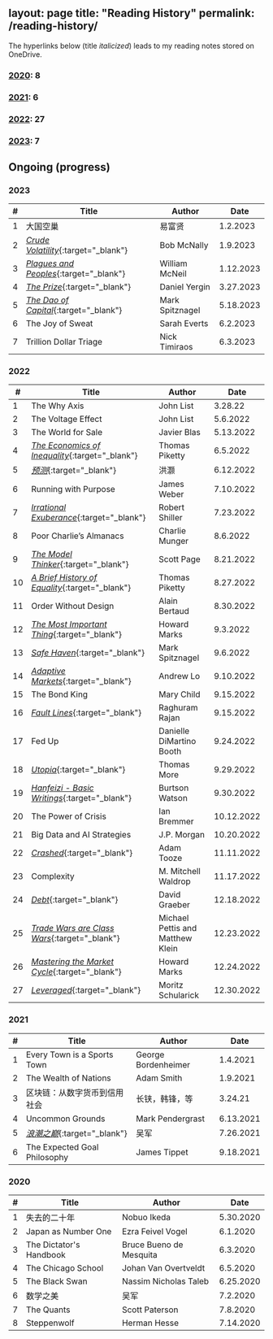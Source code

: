 layout: page
title: "Reading History"
permalink: /reading-history/
---

The hyperlinks below (title *italicized*) leads to my reading notes stored on OneDrive.

### [2020](#2020-table): 8
### [2021](#2021-table): 6
### [2022](#2022-table): 27
### [2023](#2023-table): 7

## Ongoing (progress)


<a name="2023-table"></a>

### 2023

| #  | Title                                                                                   | Author                               | Date       |
|----|-----------------------------------------------------------------------------------------|--------------------------------------|------------|
| 1  | 大国空巢                                                                                  | 易富贤                                | 1.2.2023   |
| 2  | [_Crude Volatility_](https://1drv.ms/b/s!Aku7aHdTrRXEgQZNYvG_rm6njY0u?e=UWBnGy){:target="_blank"} | Bob McNally                        | 1.9.2023   |
| 3  | [_Plagues and Peoples_](https://1drv.ms/b/s!Aku7aHdTrRXEgQfZY8pncQvobXJg?e=P8eYkc){:target="_blank"} | William McNeil                    | 1.12.2023  |
| 4  | [_The Prize_](https://1drv.ms/b/s!Aku7aHdTrRXEgQgKLpo_gZCQU66H?e=KDNDnN){:target="_blank"} | Daniel Yergin                      | 3.27.2023  |
| 5  | [_The Dao of Capital_](https://1drv.ms/b/s!Aku7aHdTrRXEgRcRJ4VI-zkiuPY_){:target="_blank"} | Mark Spitznagel                      | 5.18.2023  |
| 6  | The Joy of Sweat                        | Sarah Everts                                | 6.2.2023   |
| 7  | Trillion Dollar Triage             | Nick Timiraos                                | 6.3.2023   |

<a name="2022-table"></a>

### 2022

| #  | Title                                                                                   | Author                               | Date       |
|----|-----------------------------------------------------------------------------------------|--------------------------------------|------------|
| 1  | The Why Axis                                                                            | John List                            | 3.28.22    |
| 2  | The Voltage Effect                                                                      | John List                            | 5.6.2022   |
| 3  | The World for Sale                                                                      | Javier Blas                          | 5.13.2022  |
| 4  | [_The Economics of Inequality_](https://1drv.ms/b/s!Aku7aHdTrRXEfk5mPR-IF2094-c?e=BdPKVN){:target="_blank"} | Thomas Piketty                 | 6.5.2022   |
| 5  | [_预测_](https://1drv.ms/b/s!Aku7aHdTrRXEfYbuCxfXmpbXILo?e=1triZk){:target="_blank"}    | 洪灏                                | 6.12.2022  |
| 6  | Running with Purpose                                                                    | James Weber                          | 7.10.2022  |
| 7  | [_Irrational Exuberance_](https://1drv.ms/b/s!Aku7aHdTrRXEfBscaTkTWdyMzRc?e=sUuJPQ){:target="_blank"} | Robert Shiller                 | 7.23.2022  |
| 8  | Poor Charlie’s Almanacs                                                                 | Charlie Munger                       | 8.6.2022   |
| 9  | [_The Model Thinker_](https://1drv.ms/b/s!Aku7aHdTrRXEdTFN3_lh_0Od-oc?e=YxXbTB){:target="_blank"} | Scott Page                      | 8.21.2022  |
| 10 | [_A Brief History of Equality_](https://1drv.ms/b/s!Aku7aHdTrRXEeyYsFP5IlDG-ono?e=SekGhj){:target="_blank"} | Thomas Piketty                 | 8.27.2022  |
| 11 | Order Without Design                                                                    | Alain Bertaud                        | 8.30.2022  |
| 12 | [_The Most Important Thing_](https://1drv.ms/b/s!Aku7aHdTrRXEcT5joXkSmoQ7-Yg?e=6GXddk){:target="_blank"} | Howard Marks                   | 9.3.2022   |
| 13 | [_Safe Haven_](https://1drv.ms/b/s!Aku7aHdTrRXEepceMRawqi8oxRA?e=FGkEso){:target="_blank"} | Mark Spitznagel                  | 9.6.2022   |
| 14 | [_Adaptive Markets_](https://1drv.ms/b/s!Aku7aHdTrRXEeS_VVkj9HVc2IOY?e=XAGtqr){:target="_blank"} | Andrew Lo                       | 9.10.2022  |
| 15 | The Bond King                                                                          | Mary Child                           | 9.15.2022  |
| 16 | [_Fault Lines_](https://1drv.ms/b/s!Aku7aHdTrRXEeBM2vEzkds8_Uf4?e=hR7ITa){:target="_blank"} | Raghuram Rajan                    | 9.15.2022  |
| 17 | Fed Up                                                                                   | Danielle DiMartino Booth             | 9.24.2022  |
| 18 | [_Utopia_](https://1drv.ms/b/s!Aku7aHdTrRXEd5bKDZ5nZ4r8etg?e=yhQXwv){:target="_blank"}   | Thomas More                          | 9.29.2022  |
| 19 | [_Hanfeizi - Basic Writings_](https://1drv.ms/b/s!Aku7aHdTrRXEdk9Sdk0RyZ_Ai1Y?e=ss9jQV){:target="_blank"} | Burtson Watson                  | 9.30.2022  |
| 20 | The Power of Crisis                                                                     | Ian Bremmer                          | 10.12.2022 |
| 21 | Big Data and AI Strategies                                                               | J.P. Morgan                          | 10.20.2022 |
| 22 | [_Crashed_](https://1drv.ms/b/s!Aku7aHdTrRXEdHR0tvJycZcu0K8?e=ThE5Ya){:target="_blank"}  | Adam Tooze                           | 11.11.2022 |
| 23 | Complexity                                                                               | M. Mitchell Waldrop                  | 11.17.2022 |
| 24 | [_Debt_](https://1drv.ms/b/s!Aku7aHdTrRXEf_nFZULu8VWPLxY?e=sfrepa){:target="_blank"}    | David Graeber                        | 12.18.2022 |
| 25 | [_Trade Wars are Class Wars_](https://1drv.ms/b/s!Aku7aHdTrRXEgQCrpQJAZFgMtJl0?e=NwI5MN){:target="_blank"} | Michael Pettis and Matthew Klein | 12.23.2022 |
| 26 | [_Mastering the Market Cycle_](https://1drv.ms/b/s!Aku7aHdTrRXEgQHODg1xcQAU_sJ6?e=O3bDgj){:target="_blank"} | Howard Marks                   | 12.24.2022 |
| 27 | [_Leveraged_](https://1drv.ms/b/s!Aku7aHdTrRXEgQXiqnqELP6TJTK1?e=ya5VsB){:target="_blank"} | Moritz Schularick                  | 12.30.2022 |


<a name="2021-table"></a>

### 2021

| #  | Title                                                       | Author                   | Date      |
|----|-------------------------------------------------------------|--------------------------|-----------|
| 1  | Every Town is a Sports Town                                | George Bordenheimer      | 1.4.2021  |
| 2  | The Wealth of Nations                                       | Adam Smith               | 1.9.2021  |
| 3  | 区块链：从数字货币到信用社会                               | 长铗，韩锋，等          | 3.24.21   |
| 4  | Uncommon Grounds | Mark Pendergrast    | 6.13.2021 |
| 5  | [_浪潮之巅_](https://1drv.ms/b/s!Aku7aHdTrRXEcuwSnladdD2ZMi8?e=qmmxZy){:target="_blank"} | 吴军   | 7.26.2021  |
| 6  | The Expected Goal Philosophy                                | James Tippet             | 9.18.2021 |


<a name="2020-table"></a>

### 2020

| #  | Title                 | Author                | Date       |
|----|-----------------------|-----------------------|------------|
| 1  | 失去的二十年         | Nobuo Ikeda           | 5.30.2020  |
| 2  | Japan as Number One   | Ezra Feivel Vogel     | 6.1.2020   |
| 3  | The Dictator's Handbook | Bruce Bueno de Mesquita | 6.3.2020  |
| 4  | The Chicago School    | Johan Van Overtveldt  | 6.5.2020   |
| 5  | The Black Swan        | Nassim Nicholas Taleb | 6.25.2020  |
| 6  | 数学之美             | 吴军                  | 7.2.2020   |
| 7  | The Quants            | Scott Paterson        | 7.8.2020   |
| 8  | Steppenwolf           | Herman Hesse          | 7.14.2020  |


